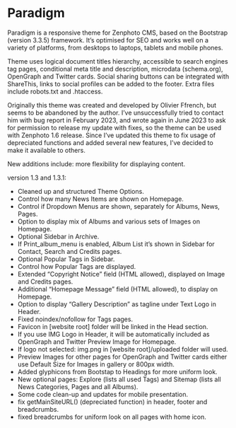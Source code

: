 # Paradigm

Paradigm is a responsive theme for Zenphoto CMS, based on the Bootstrap (version 3.3.5) framework. It’s optimised for SEO and works well on a variety of platforms, from desktops to laptops, tablets and mobile phones.

Theme uses logical document titles hierarchy, accessible to search engines tag pages, conditional meta title and description, microdata (schema.org), OpenGraph and Twitter cards. Social sharing buttons can be integrated with ShareThis, links to social profiles can be added to the footer.
Extra files include robots.txt and .htaccess.

Originally this theme was created and developed by Olivier Ffrench, but seems to be abandoned by the author. I’ve unsuccessfully tried to contact him with bug report in February 2023, and wrote again in June 2023 to ask for permission to release my update with fixes, so the theme can be used with Zenphoto 1.6 release.
Since I’ve updated this theme to fix usage of depreciated functions and added several new features, I’ve decided to make it available to others.

New additions include: more flexibility for displaying content.

version 1.3 and 1.3.1:

 - Cleaned up and structured Theme Options.
 - Control how many News Items are shown on Homepage.
 - Control if Dropdown Menus are shown, separately for Albums, News, Pages.
 - Option to display mix of Albums and various sets of Images on Homepage.
 - Optional Sidebar in Archive.
 - If Print_album_menu is enabled, Album List it’s shown in Sidebar for Contact, Search and Credits pages.
 - Optional Popular Tags in Sidebar.
 - Control how Popular Tags are displayed.
 - Extended “Copyright Notice” field (HTML allowed), displayed on Image and Credits pages.
 - Additional “Homepage Message” field (HTML allowed), to display on Homepage.
 - Option to display “Gallery Description” as tagline under Text Logo in Header.
 - Fixed noindex/nofollow for Tags pages.
 - Favicon in [website root] folder will be linked in the Head section.
 - If you use IMG Logo in Header, it will be automatically included as OpenGraph and Twitter Preview Image for Homepage.
 - If logo not selected: img.png in [website root]/uploaded folder will used.
 - Preview Images for other pages for OpenGraph and Twitter cards either use Default Size for Images in gallery or 800px width.
 - Added glyphicons from Bootstap to Headings for more uniform look.
 - New optional pages: Explore (lists all used Tags) and Sitemap (lists all News Categories, Pages and all Albums).
 - Some code clean-up and updates for mobile presentation.
 - fix getMainSiteURL() (depreciated function) in header, footer and breadcrumbs.
 - fixed breadcrumbs for uniform look on all pages with home icon.
